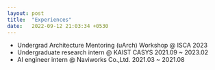 ```yaml
---
layout: post
title:  "Experiences"
date:   2022-09-12 21:03:34 +0530
---
```

- Undergrad Architecture Mentoring (uArch) Workshop @ ISCA 2023
- Undergraduate research intern @ KAIST CASYS 2021.09 ~ 2023.02
- AI engineer intern @ Naviworks Co.,Ltd. 2021.03 ~ 2021.08